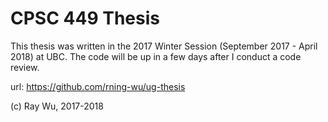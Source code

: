 # CPSC 449 Thesis

This thesis was written in the 2017 Winter Session (September 2017 - April 2018) at UBC. The code will be up in a few days after I conduct a code review. 

url: https://github.com/rning-wu/ug-thesis

(c) Ray Wu, 2017-2018
